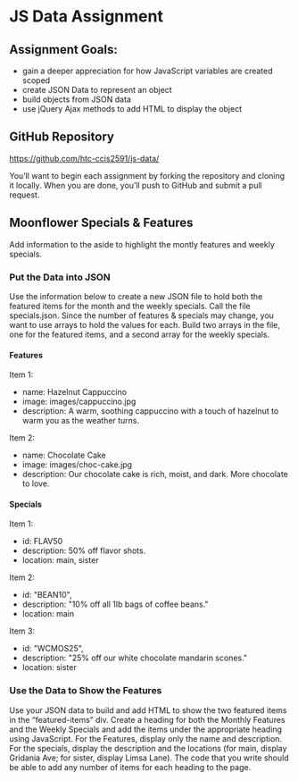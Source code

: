# JS Data Assignment

## Assignment Goals:

- gain a deeper appreciation for how JavaScript variables are created scoped
- create JSON Data to represent an object
- build objects from JSON data
- use jQuery Ajax methods to add HTML to display the object

## GitHub Repository
https://github.com/htc-ccis2591/js-data/

You’ll want to begin each assignment by forking the repository and cloning it locally.  When you are done, you’ll push to GitHub and submit a pull request.

## Moonflower Specials & Features
Add information to the aside to highlight the montly features and weekly specials.  

### Put the Data into JSON
Use the information below to create a new JSON file to hold both the featured items for the month and the weekly specials. Call the file specials.json. Since the number of features & specials may change, you want to use arrays to hold the values for each.  Build two arrays in the file, one for the featured items, and a second array for the weekly specials.

#### Features
Item 1:

- name: Hazelnut Cappuccino
- image: images/cappuccino.jpg
- description: A warm, soothing cappuccino with a touch of hazelnut to warm you as the weather turns.

Item 2:
- name: Chocolate Cake
- image: images/choc-cake.jpg
- description: Our chocolate cake is rich, moist, and dark.  More chocolate to love.

#### Specials
Item 1:

- id: FLAV50
- description: 50% off flavor shots.
- location: main, sister
        
Item 2:

- id: "BEAN10",
- description: "10% off all 1lb bags of coffee beans."
- location: main

Item 3:
- id: "WCMOS25",
- description: "25% off our white chocolate mandarin scones."
- location: sister

### Use the Data to Show the Features
Use your JSON data to build and add HTML to show the two featured items in the “featured-items” div.  Create a heading for both the Monthly Features and the Weekly Specials and add the items under the appropriate heading using JavaScript. For the Features, display only the name and description.  For the specials, display the description and the locations (for main, display Gridania Ave; for sister, display Limsa Lane). The code that you write should be able to add any number of items for each heading to the page.  
